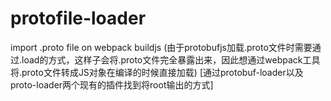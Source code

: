 # protofile-loader
import .proto file on webpack buildjs 
(由于protobufjs加载.proto文件时需要通过.load的方式，这样子会将.proto文件完全暴露出来，因此想通过webpack工具将.proto文件转成JS对象在编译的时候直接加载)
[通过protobuf-loader以及proto-loader两个现有的插件找到将root输出的方式]

